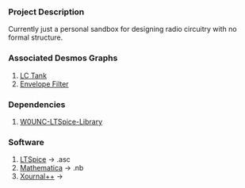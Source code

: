 ### Project Description
Currently just a personal sandbox for designing radio circuitry with no formal structure.
### Associated Desmos Graphs
1. [LC Tank](https://www.desmos.com/calculator/yvvucotmtd)
2. [Envelope Filter](https://www.desmos.com/calculator/z1xcueaxit)
### Dependencies
1. [W0UNC-LTSpice-Library](https://github.com/antonkonsta/W0UNC-LTSpice-Library)
### Software
1. [LTSpice](https://www.analog.com/en/resources/design-tools-and-calculators/ltspice-simulator.html) → .asc
2. [Mathematica](https://www.wolfram.com/mathematica/) → .nb
3. [Xournal++](https://xournalpp.github.io) → 